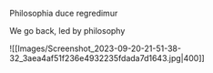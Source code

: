 Philosophia duce regredimur

We go back, led by philosophy

![[Images/Screenshot_2023-09-20-21-51-38-32_3aea4af51f236e4932235fdada7d1643.jpg|400]]


